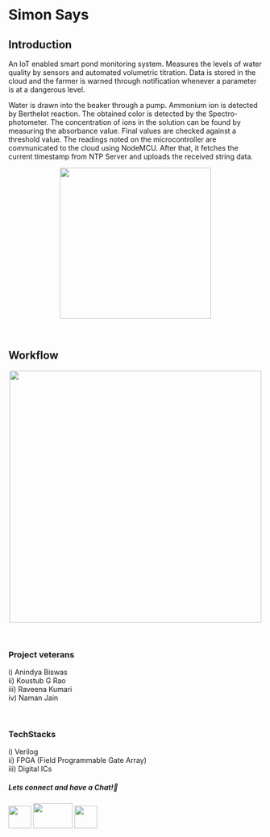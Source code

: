# Simon Says

## Introduction
An IoT enabled smart pond monitoring system. Measures the levels of water quality by sensors and automated volumetric titration. Data is stored in the cloud and the farmer is warned through notification whenever a parameter is at a dangerous level.

Water is drawn into the beaker through a pump. Ammonium ion is detected by Berthelot reaction. The obtained color is detected by the Spectro-photometer. The concentration of ions in the solution can be found by measuring the absorbance value. Final values are checked against a threshold value. The readings noted on the microcontroller are communicated to the cloud using NodeMCU. After that, it fetches the current timestamp from NTP Server and uploads the received string data.


<p align="center">
<img src="https://user-images.githubusercontent.com/26748554/233732203-85024b9e-5ba1-4d2a-8d76-da449bcdcc1f.png" width ="300" height="300">
</p>

&nbsp;

## Workflow

<p align="center">
<img src="https://user-images.githubusercontent.com/26748554/233732033-ee6b7419-a413-427e-9e63-da63dce5fd94.png" width ="500" height="500">
</p>

&nbsp;

### Project veterans
i) Anindya Biswas  
ii) Koustub G Rao  
iii) Raveena Kumari  
iv) Naman Jain  

&nbsp;

### TechStacks
i) Verilog  
ii) FPGA (Field Programmable Gate Array)  
iii) Digital ICs  

##### Lets connect and have a Chat!💬
<a href="https://www.instagram.com/electronicsclubiitg/?hl=en" ><img src="https://upload.wikimedia.org/wikipedia/commons/a/a5/Instagram_icon.png" width="45" height="45"></a>
<a href="https://www.facebook.com/electronics.iitg/"><img src="https://1000logos.net/wp-content/uploads/2021/04/Facebook-logo.png" width="78" height="50"></a>
<a href="https://www.reddit.com/r/ElectronicsClubIITG/"><img src="https://www.pngkit.com/png/full/0-7757_reddit-logo-reddit-icon-png.png" width="45" height="45"></a>

